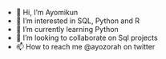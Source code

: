 - 👋 Hi, I’m Ayomikun
- 👀 I’m interested in SQL, Python and R
- 🌱 I’m currently learning Python
- 💞️ I’m looking to collaborate on Sql projects
- 📫 How to reach me @ayozorah on twitter

<!---
Zorah12/Zorah12 is a ✨ special ✨ repository because its `README.md` (this file) appears on your GitHub profile.
You can click the Preview link to take a look at your changes.
--->
